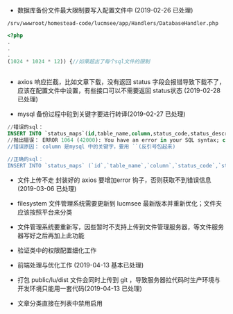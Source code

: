 
- 数据库备份文件最大限制要写入配置文件中 (2019-02-26 已处理)

`/srv/wwwroot/homestead-code/lucmsee/app/Handlers/DatabaseHandler.php`
```php
<?php
.
.
.
(1024 * 1024 * 12)) {//如果超出了每个sql文件的限制
    
```

- axios 响应拦截，比如文章下载，没有返回 status 字段会报错导致下载不了，应该在配置文件中设置，有些接口可以不需要返回 status状态 (2019-02-28 已处理)

- mysql 备份过程中砬到关键字要进行转译(2019-02-27 已处理)

```sql 
//错误的sql： 
INSERT INTO `status_maps`(id,table_name,column,status_code,status_description,remark) VALUES ('1','users','enable','T','启用','是否启用');
//抛出错误： ERROR 1064 (42000): You have an error in your SQL syntax; check the manual that corresponds to your MySQL server version for the right syntax to use near 'column,status_code,status_description,remark) VALUES ('1','users','enable','T','' at line 1
//错误原因： column 是mysql 中的关键字，要用 ``(反引号包起来)

//正确的sql： 
INSERT INTO `status_maps` (`id`,`table_name`,`column`,`status_code`,`status_description`,`remark`) VALUES ('1','users','','T','启用','是否启用');
```

- 文件上传不走 封装好的 axios 要增加error 钩子，否则获取不到错误信息(2019-03-06 已处理)

- filesystem 文件管理系统需要更新到 lucmsee 最新版本并重新优化；文件夹应该按照平台来分类

- 文件管理系统要重新写，因些暂时不支持上传到文件管理服务器，等文件服务器写好之后再加上此功能

- 验证类中的权限配置细化工作

- 前端处理与优化工作 (2019-04-13 基本已处理)

-  打包 public/lu/dist 文件会同时上传到 git ，导致服务器拉代码时生产环境与开发环境只能用一套代码(2019-04-13 已处理)

-  文章分类直接在列表中禁用启用
